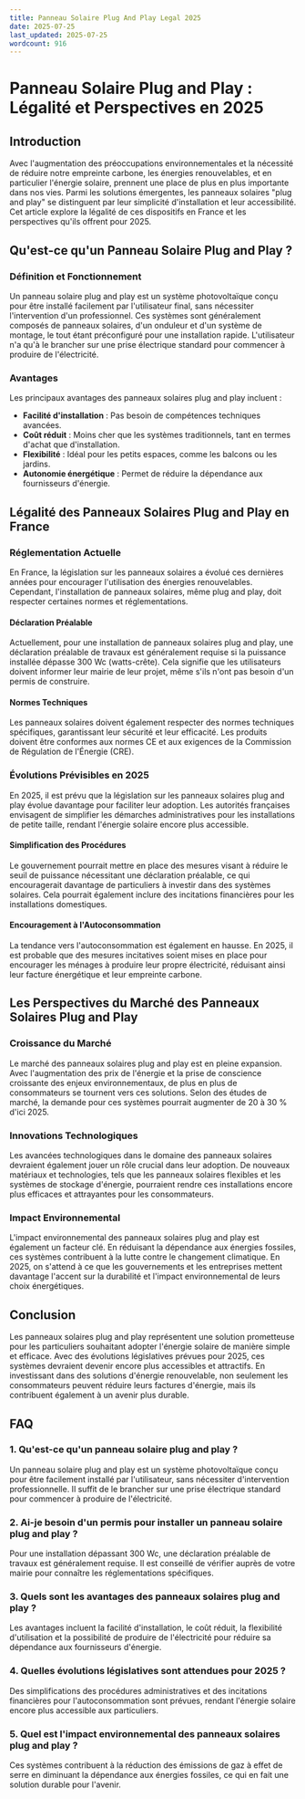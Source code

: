 ```yaml
---
title: Panneau Solaire Plug And Play Legal 2025
date: 2025-07-25
last_updated: 2025-07-25
wordcount: 916
---
```


# Panneau Solaire Plug and Play : Légalité et Perspectives en 2025

## Introduction

Avec l'augmentation des préoccupations environnementales et la nécessité de réduire notre empreinte carbone, les énergies renouvelables, et en particulier l'énergie solaire, prennent une place de plus en plus importante dans nos vies. Parmi les solutions émergentes, les panneaux solaires "plug and play" se distinguent par leur simplicité d'installation et leur accessibilité. Cet article explore la légalité de ces dispositifs en France et les perspectives qu'ils offrent pour 2025.

## Qu'est-ce qu'un Panneau Solaire Plug and Play ?

### Définition et Fonctionnement

Un panneau solaire plug and play est un système photovoltaïque conçu pour être installé facilement par l'utilisateur final, sans nécessiter l'intervention d'un professionnel. Ces systèmes sont généralement composés de panneaux solaires, d'un onduleur et d'un système de montage, le tout étant préconfiguré pour une installation rapide. L'utilisateur n'a qu'à le brancher sur une prise électrique standard pour commencer à produire de l'électricité.

### Avantages

Les principaux avantages des panneaux solaires plug and play incluent :

- **Facilité d'installation** : Pas besoin de compétences techniques avancées.
- **Coût réduit** : Moins cher que les systèmes traditionnels, tant en termes d'achat que d'installation.
- **Flexibilité** : Idéal pour les petits espaces, comme les balcons ou les jardins.
- **Autonomie énergétique** : Permet de réduire la dépendance aux fournisseurs d'énergie.

## Légalité des Panneaux Solaires Plug and Play en France

### Réglementation Actuelle

En France, la législation sur les panneaux solaires a évolué ces dernières années pour encourager l'utilisation des énergies renouvelables. Cependant, l'installation de panneaux solaires, même plug and play, doit respecter certaines normes et réglementations.

#### Déclaration Préalable

Actuellement, pour une installation de panneaux solaires plug and play, une déclaration préalable de travaux est généralement requise si la puissance installée dépasse 300 Wc (watts-crête). Cela signifie que les utilisateurs doivent informer leur mairie de leur projet, même s'ils n'ont pas besoin d'un permis de construire.

#### Normes Techniques

Les panneaux solaires doivent également respecter des normes techniques spécifiques, garantissant leur sécurité et leur efficacité. Les produits doivent être conformes aux normes CE et aux exigences de la Commission de Régulation de l'Énergie (CRE).

### Évolutions Prévisibles en 2025

En 2025, il est prévu que la législation sur les panneaux solaires plug and play évolue davantage pour faciliter leur adoption. Les autorités françaises envisagent de simplifier les démarches administratives pour les installations de petite taille, rendant l'énergie solaire encore plus accessible.

#### Simplification des Procédures

Le gouvernement pourrait mettre en place des mesures visant à réduire le seuil de puissance nécessitant une déclaration préalable, ce qui encouragerait davantage de particuliers à investir dans des systèmes solaires. Cela pourrait également inclure des incitations financières pour les installations domestiques.

#### Encouragement à l'Autoconsommation

La tendance vers l'autoconsommation est également en hausse. En 2025, il est probable que des mesures incitatives soient mises en place pour encourager les ménages à produire leur propre électricité, réduisant ainsi leur facture énergétique et leur empreinte carbone.

## Les Perspectives du Marché des Panneaux Solaires Plug and Play

### Croissance du Marché

Le marché des panneaux solaires plug and play est en pleine expansion. Avec l'augmentation des prix de l'énergie et la prise de conscience croissante des enjeux environnementaux, de plus en plus de consommateurs se tournent vers ces solutions. Selon des études de marché, la demande pour ces systèmes pourrait augmenter de 20 à 30 % d'ici 2025.

### Innovations Technologiques

Les avancées technologiques dans le domaine des panneaux solaires devraient également jouer un rôle crucial dans leur adoption. De nouveaux matériaux et technologies, tels que les panneaux solaires flexibles et les systèmes de stockage d'énergie, pourraient rendre ces installations encore plus efficaces et attrayantes pour les consommateurs.

### Impact Environnemental

L'impact environnemental des panneaux solaires plug and play est également un facteur clé. En réduisant la dépendance aux énergies fossiles, ces systèmes contribuent à la lutte contre le changement climatique. En 2025, on s'attend à ce que les gouvernements et les entreprises mettent davantage l'accent sur la durabilité et l'impact environnemental de leurs choix énergétiques.

## Conclusion

Les panneaux solaires plug and play représentent une solution prometteuse pour les particuliers souhaitant adopter l'énergie solaire de manière simple et efficace. Avec des évolutions législatives prévues pour 2025, ces systèmes devraient devenir encore plus accessibles et attractifs. En investissant dans des solutions d'énergie renouvelable, non seulement les consommateurs peuvent réduire leurs factures d'énergie, mais ils contribuent également à un avenir plus durable.

## FAQ

### 1. Qu'est-ce qu'un panneau solaire plug and play ?

Un panneau solaire plug and play est un système photovoltaïque conçu pour être facilement installé par l'utilisateur, sans nécessiter d'intervention professionnelle. Il suffit de le brancher sur une prise électrique standard pour commencer à produire de l'électricité.

### 2. Ai-je besoin d'un permis pour installer un panneau solaire plug and play ?

Pour une installation dépassant 300 Wc, une déclaration préalable de travaux est généralement requise. Il est conseillé de vérifier auprès de votre mairie pour connaître les réglementations spécifiques.

### 3. Quels sont les avantages des panneaux solaires plug and play ?

Les avantages incluent la facilité d'installation, le coût réduit, la flexibilité d'utilisation et la possibilité de produire de l'électricité pour réduire sa dépendance aux fournisseurs d'énergie.

### 4. Quelles évolutions législatives sont attendues pour 2025 ?

Des simplifications des procédures administratives et des incitations financières pour l'autoconsommation sont prévues, rendant l'énergie solaire encore plus accessible aux particuliers.

### 5. Quel est l'impact environnemental des panneaux solaires plug and play ?

Ces systèmes contribuent à la réduction des émissions de gaz à effet de serre en diminuant la dépendance aux énergies fossiles, ce qui en fait une solution durable pour l'avenir.
